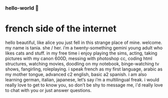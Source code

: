 ### hello-world 👋

<!--
**misscyber/misscyber** is a ✨ _special_ ✨ repository because its `README.md` (this file) appears on your GitHub profile.

Here are some ideas to get you started:

- 🔭 I’m currently working on ...
- 🌱 I’m currently learning ...
- 👯 I’m looking to collaborate on ...
- 🤔 I’m looking for help with ...
- 💬 Ask me about ...
- 📫 How to reach me: ...
- 😄 Pronouns: ...
- ⚡ Fun fact: ...
-->
# french side of the internet
hello beautiful, like alice you just fell in this strange place of mine. welcome. my name is tania. she / her. i’m a twenty-something gemini young adult who likes cats and stuff. in my free time i enjoy playing the sims, acting, taking pictures with my canon 600D, messing with photoshop cc, coding html structures, watching movies, doodling on my notebook, binge-watching tv shows, fangirling, roleplaying. i speak french as my first language, arabic as my mother tongue, advanced c2 english, basic a2 spanish. i am also learning german, italian, japanese, let’s say i’m a multilingual freak. i would really love to get to know you, so don’t be shy to message me, i'd really love to chat with you or just answer questions.
